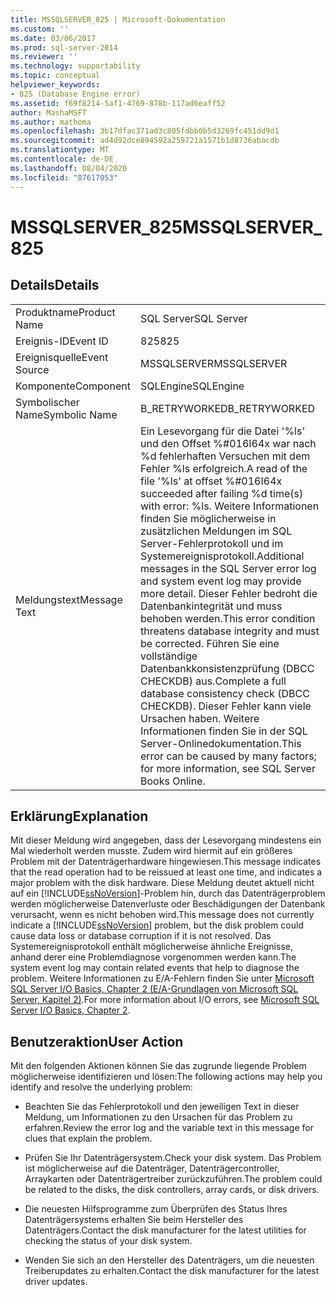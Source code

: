 ```yaml
---
title: MSSQLSERVER_825 | Microsoft-Dokumentation
ms.custom: ''
ms.date: 03/06/2017
ms.prod: sql-server-2014
ms.reviewer: ''
ms.technology: supportability
ms.topic: conceptual
helpviewer_keywords:
- 825 (Database Engine error)
ms.assetid: f69f8214-5af1-4769-878b-117ad6eaff52
author: MashaMSFT
ms.author: mathoma
ms.openlocfilehash: 3b17dfac371ad3c805fdbb0b5d3269fc451dd9d1
ms.sourcegitcommit: ad4d92dce894592a259721a1571b1d8736abacdb
ms.translationtype: MT
ms.contentlocale: de-DE
ms.lasthandoff: 08/04/2020
ms.locfileid: "87617053"
---
```

# <a name="mssqlserver_825"></a><span data-ttu-id="6dd27-102">MSSQLSERVER_825</span><span class="sxs-lookup"><span data-stu-id="6dd27-102">MSSQLSERVER_825</span></span>
    
## <a name="details"></a><span data-ttu-id="6dd27-103">Details</span><span class="sxs-lookup"><span data-stu-id="6dd27-103">Details</span></span>  
  
|||  
|-|-|  
|<span data-ttu-id="6dd27-104">Produktname</span><span class="sxs-lookup"><span data-stu-id="6dd27-104">Product Name</span></span>|<span data-ttu-id="6dd27-105">SQL Server</span><span class="sxs-lookup"><span data-stu-id="6dd27-105">SQL Server</span></span>|  
|<span data-ttu-id="6dd27-106">Ereignis-ID</span><span class="sxs-lookup"><span data-stu-id="6dd27-106">Event ID</span></span>|<span data-ttu-id="6dd27-107">825</span><span class="sxs-lookup"><span data-stu-id="6dd27-107">825</span></span>|  
|<span data-ttu-id="6dd27-108">Ereignisquelle</span><span class="sxs-lookup"><span data-stu-id="6dd27-108">Event Source</span></span>|<span data-ttu-id="6dd27-109">MSSQLSERVER</span><span class="sxs-lookup"><span data-stu-id="6dd27-109">MSSQLSERVER</span></span>|  
|<span data-ttu-id="6dd27-110">Komponente</span><span class="sxs-lookup"><span data-stu-id="6dd27-110">Component</span></span>|<span data-ttu-id="6dd27-111">SQLEngine</span><span class="sxs-lookup"><span data-stu-id="6dd27-111">SQLEngine</span></span>|  
|<span data-ttu-id="6dd27-112">Symbolischer Name</span><span class="sxs-lookup"><span data-stu-id="6dd27-112">Symbolic Name</span></span>|<span data-ttu-id="6dd27-113">B_RETRYWORKED</span><span class="sxs-lookup"><span data-stu-id="6dd27-113">B_RETRYWORKED</span></span>|  
|<span data-ttu-id="6dd27-114">Meldungstext</span><span class="sxs-lookup"><span data-stu-id="6dd27-114">Message Text</span></span>|<span data-ttu-id="6dd27-115">Ein Lesevorgang für die Datei '%ls' und den Offset %#016I64x war nach %d fehlerhaften Versuchen mit dem Fehler %ls erfolgreich.</span><span class="sxs-lookup"><span data-stu-id="6dd27-115">A read of the file '%ls' at offset %#016I64x succeeded after failing %d time(s) with error: %ls.</span></span> <span data-ttu-id="6dd27-116">Weitere Informationen finden Sie möglicherweise in zusätzlichen Meldungen im SQL Server-Fehlerprotokoll und im Systemereignisprotokoll.</span><span class="sxs-lookup"><span data-stu-id="6dd27-116">Additional messages in the SQL Server error log and system event log may provide more detail.</span></span> <span data-ttu-id="6dd27-117">Dieser Fehler bedroht die Datenbankintegrität und muss behoben werden.</span><span class="sxs-lookup"><span data-stu-id="6dd27-117">This error condition threatens database integrity and must be corrected.</span></span> <span data-ttu-id="6dd27-118">Führen Sie eine vollständige Datenbankkonsistenzprüfung (DBCC CHECKDB) aus.</span><span class="sxs-lookup"><span data-stu-id="6dd27-118">Complete a full database consistency check (DBCC CHECKDB).</span></span> <span data-ttu-id="6dd27-119">Dieser Fehler kann viele Ursachen haben. Weitere Informationen finden Sie in der SQL Server-Onlinedokumentation.</span><span class="sxs-lookup"><span data-stu-id="6dd27-119">This error can be caused by many factors; for more information, see SQL Server Books Online.</span></span>|  
  
## <a name="explanation"></a><span data-ttu-id="6dd27-120">Erklärung</span><span class="sxs-lookup"><span data-stu-id="6dd27-120">Explanation</span></span>  
 <span data-ttu-id="6dd27-121">Mit dieser Meldung wird angegeben, dass der Lesevorgang mindestens ein Mal wiederholt werden musste. Zudem wird hiermit auf ein größeres Problem mit der Datenträgerhardware hingewiesen.</span><span class="sxs-lookup"><span data-stu-id="6dd27-121">This message indicates that the read operation had to be reissued at least one time, and indicates a major problem with the disk hardware.</span></span> <span data-ttu-id="6dd27-122">Diese Meldung deutet aktuell nicht auf ein [!INCLUDE[ssNoVersion](../../includes/ssnoversion-md.md)]-Problem hin, durch das Datenträgerproblem werden möglicherweise Datenverluste oder Beschädigungen der Datenbank verursacht, wenn es nicht behoben wird.</span><span class="sxs-lookup"><span data-stu-id="6dd27-122">This message does not currently indicate a [!INCLUDE[ssNoVersion](../../includes/ssnoversion-md.md)] problem, but the disk problem could cause data loss or database corruption if it is not resolved.</span></span> <span data-ttu-id="6dd27-123">Das Systemereignisprotokoll enthält möglicherweise ähnliche Ereignisse, anhand derer eine Problemdiagnose vorgenommen werden kann.</span><span class="sxs-lookup"><span data-stu-id="6dd27-123">The system event log may contain related events that help to diagnose the problem.</span></span> <span data-ttu-id="6dd27-124">Weitere Informationen zu E/A-Fehlern finden Sie unter [Microsoft SQL Server I/O Basics, Chapter 2 (E/A-Grundlagen von Microsoft SQL Server, Kapitel 2)](/previous-versions/sql/sql-server-2005/administrator/cc917726(v=technet.10)).</span><span class="sxs-lookup"><span data-stu-id="6dd27-124">For more information about I/O errors, see [Microsoft SQL Server I/O Basics, Chapter 2](/previous-versions/sql/sql-server-2005/administrator/cc917726(v=technet.10)).</span></span>  
  
## <a name="user-action"></a><span data-ttu-id="6dd27-125">Benutzeraktion</span><span class="sxs-lookup"><span data-stu-id="6dd27-125">User Action</span></span>  
 <span data-ttu-id="6dd27-126">Mit den folgenden Aktionen können Sie das zugrunde liegende Problem möglicherweise identifizieren und lösen:</span><span class="sxs-lookup"><span data-stu-id="6dd27-126">The following actions may help you identify and resolve the underlying problem:</span></span>  
  
-   <span data-ttu-id="6dd27-127">Beachten Sie das Fehlerprotokoll und den jeweiligen Text in dieser Meldung, um Informationen zu den Ursachen für das Problem zu erfahren.</span><span class="sxs-lookup"><span data-stu-id="6dd27-127">Review the error log and the variable text in this message for clues that explain the problem.</span></span>  
  
-   <span data-ttu-id="6dd27-128">Prüfen Sie Ihr Datenträgersystem.</span><span class="sxs-lookup"><span data-stu-id="6dd27-128">Check your disk system.</span></span> <span data-ttu-id="6dd27-129">Das Problem ist möglicherweise auf die Datenträger, Datenträgercontroller, Arraykarten oder Datenträgertreiber zurückzuführen.</span><span class="sxs-lookup"><span data-stu-id="6dd27-129">The problem could be related to the disks, the disk controllers, array cards, or disk drivers.</span></span>  
  
-   <span data-ttu-id="6dd27-130">Die neuesten Hilfsprogramme zum Überprüfen des Status Ihres Datenträgersystems erhalten Sie beim Hersteller des Datenträgers.</span><span class="sxs-lookup"><span data-stu-id="6dd27-130">Contact the disk manufacturer for the latest utilities for checking the status of your disk system.</span></span>  
  
-   <span data-ttu-id="6dd27-131">Wenden Sie sich an den Hersteller des Datenträgers, um die neuesten Treiberupdates zu erhalten.</span><span class="sxs-lookup"><span data-stu-id="6dd27-131">Contact the disk manufacturer for the latest driver updates.</span></span>  
  
  
